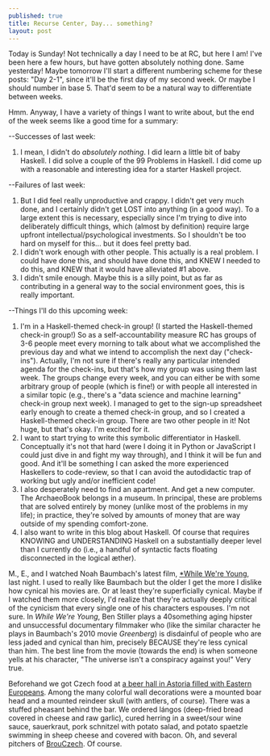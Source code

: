 ```yaml
---
published: true
title: Recurse Center, Day... something?
layout: post
---
```

Today is Sunday! Not technically a day I need to be at RC, but here I am! I've been here a few hours, but have gotten absolutely nothing done. Same yesterday! Maybe tomorrow I'll start a different numbering scheme for these posts: "Day 2-1", since it'll be the first day of my second week. Or maybe I should number in base 5. That'd seem to be a natural way to differentiate between weeks.

Hmm. Anyway, I have a variety of things I want to write about, but the end of the week seems like a good time for a summary:

--Successes of last week:
1. I mean, I didn't do *absolutely nothing*. I did learn a little bit of baby Haskell. I did solve a couple of the 99 Problems in Haskell. I did come up with a reasonable and interesting idea for a starter Haskell project. 

--Failures of last week:
1. But I did feel really unproductive and crappy. I didn't get very much done, and I certainly didn't get LOST into anything (in a good way). To a large extent this is necessary, especially since I'm trying to dive into deliberately difficult things, which (almost by definition) require large upfront intellectual/psychological investments. So I shouldn't be too hard on myself for this... but it does feel pretty bad.
2. I didn't work enough with other people. This actually is a real problem. I could have done this, and should have done this, and KNEW I needed to do this, and KNEW that it would have alleviated #1 above. 
3. I didn't smile enough. Maybe this is a silly point, but as far as contributing in a general way to the social environment goes, this is really important.

--Things I'll do this upcoming week:
1. I'm in a Haskell-themed check-in group! (I started the Haskell-themed check-in group!) So as a self-accountability measure RC has groups of 3-6 people meet every morning to talk about what we accomplished the previous day and what we intend to accomplish the next day ("check-ins"). Actually, I'm not sure if there's really any particular intended agenda for the check-ins, but that's how my group was using them last week. The groups change every week, and you can either be with some arbitrary group of people (which is fine!) or with people all interested in a similar topic (e.g., there's a "data science and machine learning" check-in group next week). I managed to get to the sign-up spreadsheet early enough to create a themed check-in group, and so I created a Haskell-themed check-in group. There are two other people in it! Not huge, but that's okay. I'm excited for it.
2. I want to start trying to write this symbolic differentiator in Haskell. Conceptually it's not that hard (were I doing it in Python or JavaScript I could just dive in and fight my way through), and I think it will be fun and good. And it'll be something I can asked the more experienced Haskellers to code-review, so that I can avoid the autodidactic trap of working but ugly and/or inefficient code!
3. I also desperately need to find an apartment. And get a new computer. The ArchaeoBook belongs in a museum. In principal, these are problems that are solved entirely by money (unlike most of the problems in my life); in practice, they're solved by amounts of money that are way outside of my spending comfort-zone.
4. I also want to write in this blog about Haskell. Of course that requires KNOWING and UNDERSTANDING Haskell on a substantially deeper level than I currently do (i.e., a handful of syntactic facts floating disconnected in the logical æther). 

M., E., and I watched Noah Baumbach's latest film, [*While We're Young](https://en.wikipedia.org/wiki/While_We%27re_Young_(film)), last night. I used to really like Baumbach but the older I get the more I dislike how cynical his movies are. Or at least they're superficially cynical. Maybe if I watched them more closely, I'd realize that they're actually deeply critical of the cynicism that every single one of his characters espouses. I'm not sure. In *While We're Young*, Ben Stiller plays a 40something aging hipster and unsuccessful documentary filmmaker who (like the similar character he plays in Baumbach's 2010 movie *Greenberg*) is disdainful of people who are less jaded and cynical than him, precisely BECAUSE they're less cynical than him. The best line from the movie (towards the end) is when someone yells at his character, "The universe isn't a conspiracy against you!" Very true. 

Beforehand we got Czech food at [a beer hall in Astoria filled with Eastern Europeans](http://www.kolibarestaurant.com/). Among the many colorful wall decorations were a mounted boar head and a mounted reindeer skull (with antlers, of course). There was a stuffed pheasant behind the bar. We ordered lángos (deep-fried bread covered in cheese and raw garlic), cured herring in a sweet/sour wine sauce, sauerkraut, pork schnitzel with potato salad, and potato spaetzle swimming in sheep cheese and covered with bacon. Oh, and several pitchers of [BrouCzech](http://brouczech.wa.cz/). Of course.